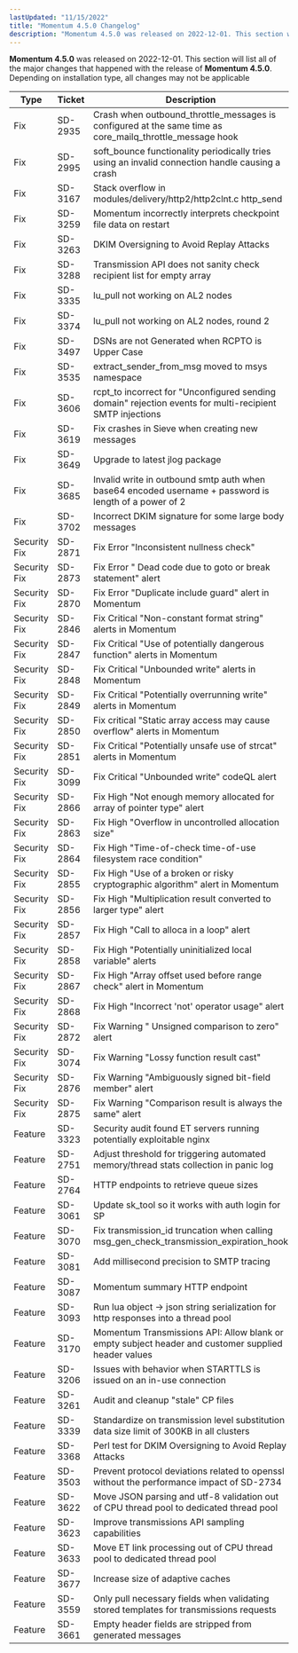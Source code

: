 ```yaml
---
lastUpdated: "11/15/2022"
title: "Momentum 4.5.0 Changelog"
description: "Momentum 4.5.0 was released on 2022-12-01. This section will list all of the major changes that happened with the release of Momentum 4.5.0 Depending on installation type, all changes may not be applicable"
---
```


**Momentum 4.5.0** was released on 2022-12-01. This section will list all of the major changes that happened with the release of **Momentum 4.5.0**. Depending on installation type, all changes may not be applicable

<a name="changelog.4.5.0.table"></a> 

| Type | Ticket | Description |
| --- | --- | --- |
| Fix | SD-2935 | Crash when outbound_throttle_messages is configured at the same time as core_mailq_throttle_message hook
| Fix | SD-2995 | soft_bounce functionality periodically tries using an invalid connection handle causing a crash
| Fix | SD-3167 | Stack overflow in modules/delivery/http2/http2clnt.c http_send
| Fix | SD-3259 | Momentum incorrectly interprets checkpoint file data on restart
| Fix | SD-3263 | DKIM Oversigning to Avoid Replay Attacks
| Fix | SD-3288 | Transmission API does not sanity check recipient list for empty array
| Fix | SD-3335 | lu_pull not working on AL2 nodes
| Fix | SD-3374 | lu_pull not working on AL2 nodes, round 2
| Fix | SD-3497 | DSNs are not Generated when RCPTO is Upper Case
| Fix | SD-3535 | extract_sender_from_msg moved to msys namespace
| Fix | SD-3606 | rcpt_to incorrect for "Unconfigured sending domain" rejection events for multi-recipient SMTP injections
| Fix | SD-3619 | Fix crashes in Sieve when creating new messages
| Fix | SD-3649 | Upgrade to latest jlog package
| Fix | SD-3685 | Invalid write in outbound smtp auth when base64 encoded username + password is length of a power of 2
| Fix | SD-3702 | Incorrect DKIM signature for some large body messages
| Security Fix | SD-2871 | Fix Error "Inconsistent nullness check"
| Security Fix | SD-2873 | Fix Error " Dead code due to goto or break statement" alert
| Security Fix | SD-2870 | Fix Error "Duplicate include guard" alert in Momentum
| Security Fix | SD-2846 | Fix Critical "Non-constant format string" alerts in Momentum
| Security Fix | SD-2847 | Fix Critical "Use of potentially dangerous function" alerts in Momentum
| Security Fix | SD-2848 | Fix Critical "Unbounded write" alerts in Momentum
| Security Fix | SD-2849 | Fix Critical "Potentially overrunning write" alerts in Momentum
| Security Fix | SD-2850 | Fix critical "Static array access may cause overflow" alerts in Momentum
| Security Fix | SD-2851 | Fix Critical "Potentially unsafe use of strcat" alerts in Momentum
| Security Fix | SD-3099 | Fix Critical "Unbounded write" codeQL alert
| Security Fix | SD-2866 | Fix High "Not enough memory allocated for array of pointer type" alert
| Security Fix | SD-2863 | Fix High "Overflow in uncontrolled allocation size"
| Security Fix | SD-2864 | Fix High "Time-of-check time-of-use filesystem race condition"
| Security Fix | SD-2855 | Fix High "Use of a broken or risky cryptographic algorithm" alert in Momentum
| Security Fix | SD-2856 | Fix High "Multiplication result converted to larger type" alert
| Security Fix | SD-2857 | Fix High "Call to alloca in a loop" alert
| Security Fix | SD-2858 | Fix High "Potentially uninitialized local variable" alerts
| Security Fix | SD-2867 | Fix High "Array offset used before range check" alert in Momentum
| Security Fix | SD-2868 | Fix High  "Incorrect 'not' operator usage" alert
| Security Fix | SD-2872 | Fix Warning " Unsigned comparison to zero" alert
| Security Fix | SD-3074 | Fix Warning "Lossy function result cast"
| Security Fix | SD-2876 | Fix Warning "Ambiguously signed bit-field member" alert
| Security Fix | SD-2875 | Fix Warning "Comparison result is always the same" alert
| Feature | SD-3323 | Security audit found ET servers running potentially exploitable nginx
| Feature | SD-2751 | Adjust threshold for triggering automated memory/thread stats collection in panic log
| Feature | SD-2764 | HTTP endpoints to retrieve queue sizes
| Feature | SD-3061 | Update sk_tool so it works with auth login for SP
| Feature | SD-3070 | Fix transmission_id truncation when calling msg_gen_check_transmission_expiration_hook
| Feature | SD-3081 | Add millisecond precision to SMTP tracing
| Feature | SD-3087 | Momentum summary HTTP endpoint
| Feature | SD-3093 | Run lua object -> json string serialization for http responses into a thread pool
| Feature | SD-3170 | Momentum Transmissions API: Allow blank or empty subject header and customer supplied header values
| Feature | SD-3206 | Issues with behavior when STARTTLS is issued on an in-use connection
| Feature | SD-3261 | Audit and cleanup "stale" CP files
| Feature | SD-3339 | Standardize on transmission level substitution data size limit of 300KB in all clusters
| Feature | SD-3368 | Perl test for DKIM Oversigning to Avoid Replay Attacks
| Feature | SD-3503 | Prevent protocol deviations related to openssl without the performance impact of SD-2734
| Feature | SD-3622 | Move JSON parsing and utf-8 validation out of CPU thread pool to dedicated thread pool
| Feature | SD-3623 | Improve transmissions API sampling capabilities
| Feature | SD-3633 | Move ET link processing out of CPU thread pool to dedicated thread pool
| Feature | SD-3677 | Increase size of adaptive caches
| Feature | SD-3559 | Only pull necessary fields when validating stored templates for transmissions requests
| Feature | SD-3661 | Empty header fields are stripped from generated messages
